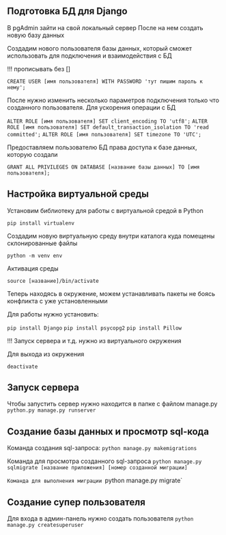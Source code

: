 ## Подготовка БД для Django

В pgAdmin зайти на свой локальный сервер
После на нем создать новую базу данных

Создадим нового пользователя базы данных, который сможет использовать
для подключения и взаимодействия с БД

!!! прописывать без []

`CREATE USER [имя пользователя] WITH PASSWORD 'тут пишим пароль к нему';`

После нужно изменить несколько параметров подключения только что созданного
пользователя. Для ускорения операции с БД

`ALTER ROLE [имя пользователя] SET client_encoding TO 'utf8';`
`ALTER ROLE [имя пользователя] SET default_transaction_isolation TO 'read committed';`
`ALTER ROLE [имя пользователя] SET timezone TO 'UTC';`

Предоставляем пользователю БД права доступа к базе данных, которую создали

`GRANT ALL PRIVILEGES ON DATABASE [название базы данных] TO [имя пользователя];`

## Настройка виртуальной среды

Установим библиотеку для работы с виртуальной средой в Python

`pip install virtualenv`

Создадим новую виртуальную среду внутри каталога куда помещены склонированные файлы

`python -m venv env`

Активация среды 

`source [название]/bin/activate`

Теперь находясь в окружение, можем устанавливать пакеты не боясь конфликта
с уже установленными 

Для работы нужно установить:

`pip install Django`
`pip install psycopg2`
`pip install Pillow`

!!! Запуск сервера и т.д. нужно из виртуального окружения

Для выхода из окружения

`deactivate`

## Запуск сервера

Чтобы запустить сервер нужно находится в папке с файлом manage.py
`python.py manage.py runserver`

## Создание базы данных и просмотр sql-кода

Команда создания sql-запроса:
`python manage.py makemigrations`

Команда для просмотра созданного sql-запроса
`python manage.py sqlmigrate [название приложения] [номер созданной миграции]`

`Команда для выполнения миграции
`python manage.py migrate`

## Создание супер пользователя

Для входа в админ-панель нужно создать пользователя
`python manage.py createsuperuser`

